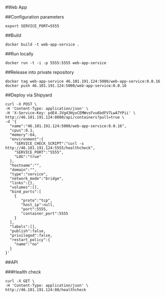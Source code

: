 #Web App

##Configuration parameters

```
export SERVICE_PORT=5555
```

##Build

`docker build -t web-app-service .`

##Run locally

`docker run -t -i -p 5555:5555 web-app-service`

##Release into private repository

```
docker tag web-app-service 46.101.191.124:5000/web-app-service:0.0.16
docker push 46.101.191.124:5000/web-app-service:0.0.16
```

##Deploy via Shipyard

```
curl -X POST \
-H 'Content-Type: application/json' \
-H 'X-Service-Key: pdE4.JVg43HyxCEMWvsFvu6bdFV7LwA7YPii' \
http://46.101.191.124:8080/api/containers?pull=true \
-d '{  
  "name":"46.101.191.124:5000/web-app-service:0.0.16",
  "cpus":0.1,
  "memory":64,
  "environment":{
    "SERVICE_CHECK_SCRIPT":"curl -s http://46.101.191.124:5555/healthcheck",
    "SERVICE_PORT":"5555",
    "LOG":"true"
  },
  "hostname":"",
  "domain":"",
  "type":"service",
  "network_mode":"bridge",
  "links":{},
  "volumes":[],
  "bind_ports":[  
    {  
       "proto":"tcp",
       "host_ip":null,
       "port":5555,
       "container_port":5555
    }
  ],
  "labels":[],
  "publish":false,
  "privileged":false,
  "restart_policy":{  
    "name":"no"
  }
}'
```

##API

###Health check

```
curl -X GET \
-H 'Content-Type: application/json' \
http://46.101.191.124:80/healthcheck
```
